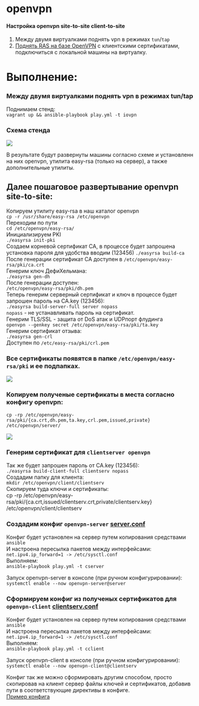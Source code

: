 # openvpn
#### Настройка openvpn site-to-site client-to-site

1. Между двумя виртуалками поднять vpn в режимах `tun`/`tap`
2. [Поднять RAS на базе OpenVPN]() с клиентскими сертификатами, подключиться с локальной машины на виртуалку.

# Выполнение:
### Между двумя виртуалками поднять vpn в режимах tun/tap
Поднимаем стенд: \
`vagrant up && ansible-playbook play.yml -t iovpn`
### Схема стенда
![](https://github.com/vedoff/openvpn/blob/main/pict/Screenshot%20from%202022-03-29%2015-18-58.png)

В результате будут развернуты машины согласно схеме и установленн на них openvpn, утилита easy-rsa (только на сервер), а также дополнительные утилиты.

## Далее пошаговое развертывание openvpn site-to-site:
Копируем утилиту easy-rsa в наш каталог openvpn \
`cp -r /usr/share/easy-rsa /etc/openvpn` \
Переходим по пути \
`cd /etc/openvpn/easy-rsa/` \
Инициализируем PKI \
`./easyrsa init-pki`\
Создаем корневой сертификат CA, в процессе будет запрошена установка пароля для удобства вводим (123456)
`./easyrsa build-ca` \
После генерации сертификат CA доступен в `/etc/openvpn/easy-rsa/pki/ca.crt` \
Генерим ключ ДефиХельмана: \
`./easyrsa gen-dh` \
После генерации доступен: \
`/etc/openvpn/easy-rsa/pki/dh.pem` \
Теперь генерим серверный сертификат и ключ в процессе будет запрошен пароль на CA.key (123456): \
`./easyrsa build-server-full server nopass` \
`nopass` - не устанавливать пароль на сертификат. \
Генерим TLS/SSL - защита от DoS атак и UDPпорт флудинга \
`openvpn --genkey secret /etc/openvpn/easy-rsa/pki/ta.key` \
Генерим сертификат отзыва: \
`./easyrsa gen-crl` \
Доступен по `/etc/easy-rsa/pki/crl.pem` 
### Все сертификаты появятся в папкe `/etc/openvpn/easy-rsa/pki` и ее подпапках.
![](https://github.com/vedoff/openvpn/blob/main/pict/Screenshot%20from%202022-03-29%2017-53-24.png)
### Копируем полученые сертификаты в места согласно конфигу openvpn: 
`cp -rp /etc/openvpn/easy-rsa/pki/{ca.crt,dh.pem,ta.key,crl.pem,issued,private} /etc/openvpn/server/` 

![](https://github.com/vedoff/openvpn/blob/main/pict/Screenshot%20from%202022-03-29%2016-40-03.png)

### Генерим сертификат для `clientserver openvpn` 
Так же будет запрошен пароль от CA.key (123456): \
`./easyrsa build-client-full clientserv nopass` \
Создадим папку для клиента: \
`mkdir /etc/openvpn/client/clientserv` \
Скопируем туда ключи и сертификаты: \
cp -rp /etc/openvpn/easy-rsa/pki/{ca.crt,issued/clientserv.crt,private/clientserv.key} /etc/openvpn/client/clientserv
### Создадим конфиг `openvpn-server` [server.conf](https://github.com/vedoff/openvpn/blob/main/roles/ovpn/templates/server.conf.j2) 
Конфиг будет установлен на сервер путем копирования средствами `ansible` \
И настроена пересылка пакетов между интерфейсами: \
`net.ipv4.ip_forward=1 -> /etc/sysctl.conf` \
Выполняем: \
`ansible-playbook play.yml -t cserver` 

Запуск openvpn-server в консоле (при ручном конфигурировании): \
`systemctl enable --now openvpn-server@server`
### Сформируем конфиг из полученых сертификатов для `openvpn-client` [clientserv.conf](https://github.com/vedoff/openvpn/blob/main/roles/ovpn/templates/clientserv.conf.j2)
Конфиг будет установлен на сервер путем копирования средствами `ansible` \
И настроена пересылка пакетов между интерфейсами: \
`net.ipv4.ip_forward=1 -> /etc/sysctl.conf` \
Выполняем: \
`ansible-playbook play.yml -t cclient` 

Запуск openvpn-client в консоле (при ручном конфигурировании): \
`systemctl enable --now openvpn-client@clientserv`

Конфиг так же можно сформировать другим способом, просто скопировав на клиент сервер файлы ключей и сертификатов, добавив пути в соответствующие директивы в конфиге. \
[Пример конфига](https://github.com/vedoff/openvpn/blob/main/roles/ovpn/files/clientserv.conf.example)


